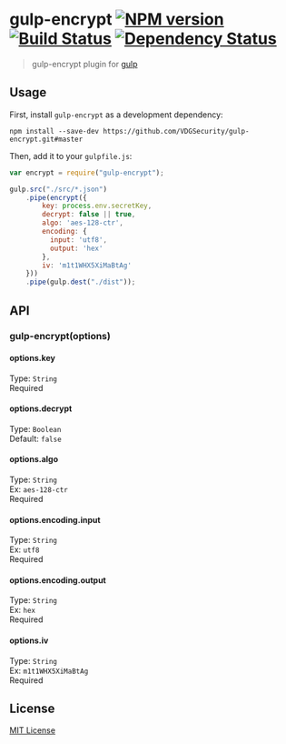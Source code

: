 # gulp-encrypt [![NPM version][npm-image]][npm-url] [![Build Status][travis-image]][travis-url] [![Dependency Status][depstat-image]][depstat-url]

> gulp-encrypt plugin for [gulp](https://github.com/wearefractal/gulp)

## Usage

First, install `gulp-encrypt` as a development dependency:

```shell
npm install --save-dev https://github.com/VDGSecurity/gulp-encrypt.git#master
```

Then, add it to your `gulpfile.js`:

```javascript
var encrypt = require("gulp-encrypt");

gulp.src("./src/*.json")
	.pipe(encrypt({
		key: process.env.secretKey,
		decrypt: false || true,
		algo: 'aes-128-ctr',
		encoding: {
		  input: 'utf8',
		  output: 'hex'
		},
		iv: 'm1t1WHX5XiMaBtAg'
	}))
	.pipe(gulp.dest("./dist"));
```

## API

### gulp-encrypt(options)

#### options.key
Type: `String`  
Required

#### options.decrypt
Type: `Boolean`  
Default: `false`

#### options.algo
Type: `String`  
Ex: `aes-128-ctr`  
Required

#### options.encoding.input
Type: `String`  
Ex: `utf8`  
Required

#### options.encoding.output
Type: `String`  
Ex: `hex`  
Required

#### options.iv
Type: `String`  
Ex: `m1t1WHX5XiMaBtAg`  
Required

## License

[MIT License](http://en.wikipedia.org/wiki/MIT_License)

[npm-url]: https://npmjs.org/package/gulp-encrypt
[npm-image]: https://badge.fury.io/js/gulp-encrypt.png

[travis-url]: http://travis-ci.org/charliedowler/gulp-encrypt
[travis-image]: https://secure.travis-ci.org/charliedowler/gulp-encrypt.png?branch=master

[depstat-url]: https://david-dm.org/charliedowler/gulp-encrypt
[depstat-image]: https://david-dm.org/charliedowler/gulp-encrypt.png
